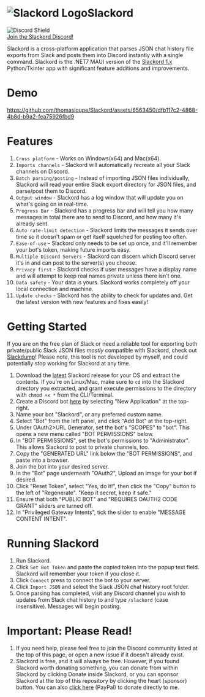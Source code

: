 # ![Slackord Logo](https://i.imgur.com/PyVjqzL.png)Slackord
![Discord Shield](https://discordapp.com/api/guilds/1095636526873972766/widget.png?style=shield)    
[Join the Slackord Discord!](https://discord.gg/yccMweYPN8)

Slackord is a cross-platform application that parses JSON chat history file exports from Slack and posts them into Discord instantly with a single command.
Slackord is the .NET7 MAUI version of the [Slackord 1.x](https://github.com/thomasloupe/Slackord1) Python/Tkinter app with significant feature additions and improvements.

# Demo
https://github.com/thomasloupe/Slackord/assets/6563450/dfb117c2-4868-4b8d-b9a2-fea75926fbd9

# Features
1. `Cross platform` - Works on Windows(x64) and Mac(x64).
1. `Imports channels` - Slackord will automatically recreate all your Slack channels on Discord.
1. `Batch parsing/posting` - Instead of importing JSON files individually, Slackord will read your entire Slack export directory for JSON files, and parse/post them to Discord.
1. `Output window` - Slackord has a log window that will update you on what's going on in real-time.
1. `Progress Bar` - Slackord has a progress bar and will tell you how many messages in total there are to send to Discord, and how many it's already sent.
1. `Auto rate-limit detection` - Slackord limits the messages it sends over time so it doesn't spam or get itself squelched for posting too often.
1. `Ease-of-use` - Slackord only needs to be set up once, and it'll remember your bot's token, making future imports easy.
1. `Multiple Discord Servers` - Slackord can discern which Discord server it's in and can post to the server(s) you choose.
1. `Privacy first` - Slackord checks if user messages have a display name and will attempt to keep real names private unless there isn't one.
1. `Data safety` - Your data is yours. Slackord works completely off your local connection and machine.
1. `Update checks` - Slackord has the ability to check for updates and. Get the latest version with new features and fixes easily!

# Getting Started
If you are on the free plan of Slack or need a reliable tool for exporting both private/public Slack JSON files *mostly* compatible with Slackord, check out [Slackdump](https://github.com/rusq/slackdump)! Please note, this tool is not developed by myself, and could potentially stop working for Slackord at any time.
1. Download the [latest](https://github.com/thomasloupe/Slackord/releases) Slackord release for your OS and extract the contents. If you're on Linux/Mac, make sure to `cd` into the Slackord directory you extracted, and grant execute permissions to the directory with `chmod +x *` from the CLI/Terminal.
1. Create a Discord bot [here](https://discord.com/developers/applications) by selecting "New Application" at the top-right.
1. Name your bot "Slackord", or any preferred custom name.
1. Select "Bot" from the left panel, and click "Add Bot" at the top-right.
1. Under OAuth2>URL Generator, set the bot's "SCOPES" to "bot". This opens a new menu called "BOT PERMISSIONS" below.
1. In "BOT PERMISSIONS", set the bot's permissions to "Administrator". This allows Slackord to post to private channels, too.
1. Copy the "GENERATED URL" link below the "BOT PERMISSIONS", and paste into a browser.
1. Join the bot into your desired server.
1. In the "Bot" page underneath "OAuth2", Upload an image for your bot if desired.
1. Click "Reset Token", select "Yes, do it!", then click the "Copy" button to the left of "Regenerate". "Keep it secret, keep it safe."
1. Ensure that both "PUBLIC BOT" and "REQUIRES OAUTH2 CODE GRANT" sliders are turned off.
1. In "Privileged Gateway Intents", tick the slider to enable "MESSAGE CONTENT INTENT".

# Running Slackord
1. Run Slackord.
1. Click `Set Bot Token` and paste the copied token into the popup text field. Slackord will remember your token if you close it.
1. Click `Connect` press to connect the bot to your server.
1. Click `Import JSON` and select the Slack JSON chat history root folder.
1. Once parsing has completed, visit any Discord channel you wish to updates from Slack chat history to and type `/slackord` (case insensitive). Messages will begin posting.

# Important: Please Read!
1. If you need help, please feel free to join the Discord community listed at the top of this page, or open a new issue if it doesn't already exist.
1. Slackord is free, and it will always be free. However, if you found Slackord worth donating something, you can donate from within Slackord by clicking Donate inside Slackord, or you can sponsor Slackord at the top of this repository by clicking the heart (sponsor) button. You can also [click here](https://paypal.me/thomasloupe) (PayPal) to donate directly to me.
